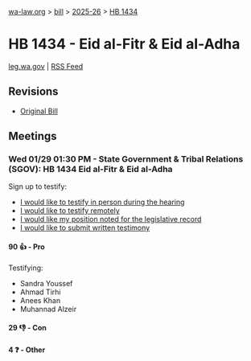 [wa-law.org](/) > [bill](/bill/) > [2025-26](/bill/2025-26/) > [HB 1434](/bill/2025-26/hb/1434/)

# HB 1434 - Eid al-Fitr & Eid al-Adha
[leg.wa.gov](https://app.leg.wa.gov/billsummary?BillNumber=1434&Year=2025&Initiative=false) | [RSS Feed](./rss.xml)

## Revisions
* [Original Bill](1/)

## Meetings
### Wed 01/29 01:30 PM - State Government & Tribal Relations (SGOV): HB 1434 Eid al-Fitr & Eid al-Adha
Sign up to testify:
* [I would like to testify in person during the hearing](https://app.leg.wa.gov/csi/Testifier/Add?chamber=House&mId=32593&aId=162119&caId=25144&tId=1)
* [I would like to testify remotely](https://app.leg.wa.gov/csi/Testifier/Add?chamber=House&mId=32593&aId=162119&caId=25144&tId=2)
* [I would like my position noted for the legislative record](https://app.leg.wa.gov/csi/Testifier/Add?chamber=House&mId=32593&aId=162119&caId=25144&tId=3)
* [I would like to submit written testimony](https://app.leg.wa.gov/csi/Testifier/Add?chamber=House&mId=32593&aId=162119&caId=25144&tId=4)

#### 90 👍 - Pro
Testifying:
* Sandra Youssef
* Ahmad Tirhi
* Anees Khan
* Muhannad Alzeir

#### 29 👎 - Con

#### 4 ❓ - Other
